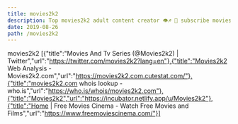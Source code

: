 ```yaml
---
title: movies2k2
description: Top movies2k2 adult content creator 👁♐️ 👑 subscribe movies2k2 to my porn site below IG movies2k2
date: 2019-08-26
path: /movies2k2
---
```


movies2k2
[{"title":"Movies And Tv Series (@Movies2k2) | Twitter","url":"https://twitter.com/movies2k2?lang=en"},{"title":"Movies2k2 Web Analysis - Movies2k2.com","url":"https://movies2k2.com.cutestat.com/"},{"title":"movies2k2.com whois lookup - who.is","url":"https://who.is/whois/movies2k2.com"},{"title":"Movies2k2","url":"https://incubator.netlify.app/u/Movies2k2"},{"title":"Home | Free Movies Cinema - Watch Free Movies and Films","url":"https://www.freemoviescinema.com/"}]

